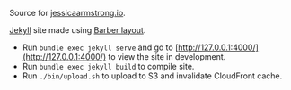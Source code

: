 Source for [jessicaarmstrong.io](https://jessicaarmstrong.io).

[Jekyll](https://jekyllrb.com/) site made using [Barber layout](https://github.com/samesies/barber-jekyll).

* Run `bundle exec jekyll serve` and go to [http://127.0.0.1:4000/](http://127.0.0.1:4000/) to view the site in development.
* Run `bundle exec jekyll build` to compile site.
* Run `./bin/upload.sh` to upload to S3 and invalidate CloudFront cache.
